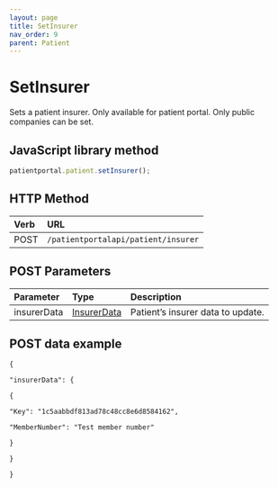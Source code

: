 ```yaml
---
layout: page
title: SetInsurer
nav_order: 9
parent: Patient
---
```


# SetInsurer

Sets a patient insurer. Only available for patient portal. Only public companies can be set.

## JavaScript library method

```javascript
patientportal.patient.setInsurer();
```

## HTTP Method

| Verb | URL                                               |
|:-----|:--------------------------------------------------|
| POST | `/patientportalapi/patient/insurer` |

## POST Parameters

| Parameter | Type   | Description                                                 |
|:----------|:-------|:------------------------------------------------------------|
| insurerData | [InsurerData](../objects-and-data-types/insurerdata) | Patient’s insurer data to update. |

## POST data example

```
{

"insurerData": {

{

"Key": "1c5aabbdf813ad78c48cc8e6d8584162",

"MemberNumber": "Test member number"

}

}

}
```
